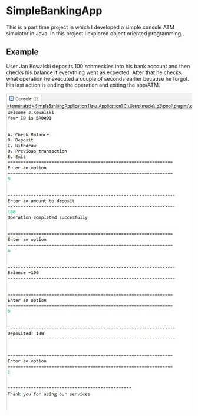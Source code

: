 # SimpleBankingApp

This is a part time project in which I developed a simple console ATM simulator in Java.
In this project I explored object oriented programming.

## Example

User Jan Kowalski deposits 100 schmeckles into his bank account and then checks his balance if everything went as expected. After that he checks what operation he executed a couple of seconds earlier because he forgot. His last action is ending the operation and exiting the app/ATM.

![picture](https://github.com/Pelc314/SimpleBankingApp/blob/main/img/SBA.jpg)


